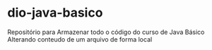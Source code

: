 # dio-java-basico

Repositório para Armazenar todo o código do curso de Java Básico
Alterando conteudo de um arquivo de forma local
